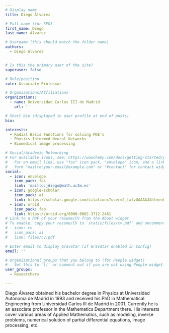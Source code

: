 ```yaml
---
# Display name
title: Diego Álvarez

# Full name (for SEO)
first_name: Diego
last_name: Álvarez

# Username (this should match the folder name)
authors:
  - Diego Álvarez


# Is this the primary user of the site?
superuser: false

# Role/position
role: Associate Professor

# Organizations/Affiliations
organizations:
  - name: Universidad Carlos III de Madrid
    url: ''

# Short bio (displayed in user profile at end of posts)
bio: 

interests:
  - Radial Basis Functions for solving PDE's
  - Physics Informed Neural Networks
  - Biomedical image processing 

# Social/Academic Networking
# For available icons, see: https://wowchemy.com/docs/getting-started/page-builder/#icons
#   For an email link, use "fas" icon pack, "envelope" icon, and a link in the
#   form "mailto:your-email@example.com" or "#contact" for contact widget.
social:
  - icon: envelope
    icon_pack: fas
    link: 'mailto:jdiego@math.uc3m.es'
  - icon: google-scholar
    icon_pack: ai
    link: https://scholar.google.com/citations?user=2_fatvUAAAAJ&hl=en&oi=ao
  - icon: orcid
    icon_pack: fab
    link: https://orcid.org/0000-0002-3712-2461
# Link to a PDF of your resume/CV from the About widget.
# To enable, copy your resume/CV to `static/files/cv.pdf` and uncomment the lines below.
# - icon: cv
#   icon_pack: ai
#   link: files/cv.pdf

# Enter email to display Gravatar (if Gravatar enabled in Config)
email: ''

# Organizational groups that you belong to (for People widget)
#   Set this to `[]` or comment out if you are not using People widget.
user_groups:
  - Researchers

---
```


Diego Álvarez obtained his bachelor degree in Physics at Universidad Autónoma de Madrid in 1993 and received his PhD in Mathematical Engineering from Universidad Carlos III de Madrid in 2001. Currently he is an associate professor in the Mathematics Department there. His interests cover various areas of Applied Mathematics, such as modeling, inverse problems, numerical solution of partial differential equations, image processing, etc.